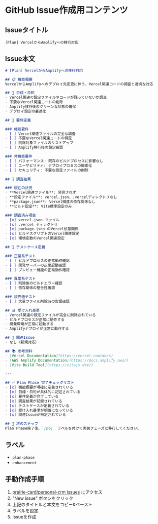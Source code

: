 # GitHub Issue作成用コンテンツ

## Issueタイトル
```
[Plan] VercelからAmplifyへの移行対応
```

## Issue本文
```markdown
# [Plan] VercelからAmplifyへの移行対応

## 📋 機能概要
VercelからAmplifyへのデプロイ先変更に伴う、Vercel関連コードの調査と適切な対応

## 🎯 目標・目的
- Vercel関連の設定ファイルやコードが残っていないか調査
- 不要なVercel関連コードの削除
- Amplify移行後のクリーンな状態の確保
- デプロイ設定の最適化

## 📝 要件定義

### 機能要件
- [ ] Vercel関連ファイルの完全な調査
- [ ] 不要なVercel関連コードの特定
- [ ] 削除対象ファイルのリストアップ
- [ ] Amplify移行後の設定確認

### 非機能要件
- [ ] パフォーマンス: 既存のビルドプロセスに影響なし
- [ ] ユーザビリティ: デプロイプロセスの簡素化
- [ ] セキュリティ: 不要な設定ファイルの削除

## 🎨 調査結果

### 現在の状況
- **Vercel関連ファイル**: 発見されず
- **設定ファイル**: vercel.json、.vercelディレクトリなし
- **package.json**: Vercel関連の依存関係なし
- **ビルド設定**: Vite標準設定のみ

### 調査済み項目
- [x] vercel.json ファイル
- [x] .vercel ディレクトリ
- [x] package.json のVercel依存関係
- [x] ビルドスクリプトのVercel関連設定
- [x] 環境変数のVercel関連設定

## 🧪 テストケース定義

### 正常系テスト
- [ ] ビルドプロセスの正常動作確認
- [ ] 開発サーバーの正常起動確認
- [ ] プレビュー機能の正常動作確認

### 異常系テスト
- [ ] 削除後のビルドエラー確認
- [ ] 依存関係の整合性確認

### 境界値テスト
- [ ] 大量ファイル削除時の影響確認

## 📊 受け入れ基準
- Vercel関連の設定ファイルが完全に削除されている
- ビルドプロセスが正常に動作する
- 開発環境が正常に起動する
- Amplifyデプロイが正常に動作する

## 🔗 関連Issue
- なし（新規対応）

## 📚 参考資料
- [Vercel Documentation](https://vercel.com/docs)
- [AWS Amplify Documentation](https://docs.amplify.aws/)
- [Vite Build Tool](https://vitejs.dev/)

---

## ✅ Plan Phase 完了チェックリスト
- [x] 機能概要が明確に定義されている
- [x] 目標・目的が具体的に記述されている
- [x] 要件定義が完了している
- [x] 調査結果が記録されている
- [x] テストケースが定義されている
- [x] 受け入れ基準が明確になっている
- [x] 関連Issueが特定されている

## 🚀 次のステップ
Plan Phase完了後、`[Do]` ラベルを付けて実装フェーズに移行してください。
```

## ラベル
- `plan-phase`
- `enhancement`

## 手動作成手順
1. [prairie-card/personal-crm Issues](https://github.com/prairie-card/personal-crm/issues) にアクセス
2. "New issue" ボタンをクリック
3. 上記のタイトルと本文をコピー&ペースト
4. ラベルを設定
5. Issueを作成
